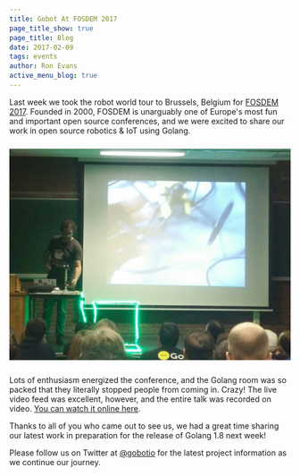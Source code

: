 ```yaml
---
title: Gobot At FOSDEM 2017
page_title_show: true
page_title: Blog
date: 2017-02-09
tags: events
author: Ron Evans
active_menu_blog: true
---
```


Last week we took the robot world tour to Brussels, Belgium for [FOSDEM 2017](https://fosdem.org/2017/). Founded in 2000, FOSDEM is unarguably one of Europe's most fun and important open source conferences, and we were excited to share our work in open source robotics & IoT using Golang.

<a href="https://twitter.com/lekum/status/828180284503969792" target="_blank">
	<img src="/images/blog/2017-02-09/fosdem.jpeg" alt="" style="margin: 10px 0;">
</a>

Lots of enthusiasm energized the conference, and the Golang room was so packed that they literally stopped people from coming in. Crazy! The live video feed was excellent, however, and the entire talk was recorded on video. [You can watch it online here](http://ftp.fau.de/fosdem/2017/H.1302/go_gobot.vp8.webm).

Thanks to all of you who came out to see us, we had a great time sharing our latest work in preparation for the release of Golang 1.8 next week!

Please follow us on Twitter at [@gobotio](http://twitter.com/gobotio) for the latest project information as we continue our journey.
